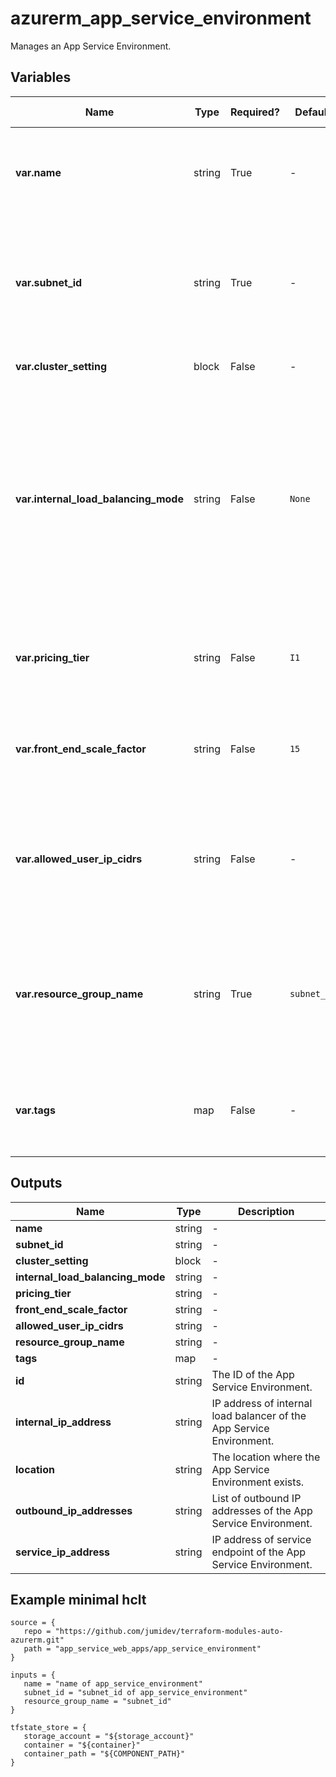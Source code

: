 # azurerm_app_service_environment

Manages an App Service Environment.

## Variables

| Name | Type | Required? |  Default  |  possible values |  Description |
| ---- | ---- | --------- |  ----------- | ----------- | ----------- |
| **var.name** | string | True | -  |  -  |  The name of the App Service Environment. Changing this forces a new resource to be created. | 
| **var.subnet_id** | string | True | -  |  -  |  The ID of the Subnet which the App Service Environment should be connected to. Changing this forces a new resource to be created. | 
| **var.cluster_setting** | block | False | -  |  -  |  Zero or more `cluster_setting` blocks. | 
| **var.internal_load_balancing_mode** | string | False | `None`  |  `None`, `Web`, `Publishing`, `"Web, Publishing"`  |  Specifies which endpoints to serve internally in the Virtual Network for the App Service Environment. Possible values are `None`, `Web`, `Publishing` and combined value `"Web, Publishing"`. Defaults to `None`. Changing this forces a new resource to be created. | 
| **var.pricing_tier** | string | False | `I1`  |  `I1`, `I2`, `I3`  |  Pricing tier for the front end instances. Possible values are `I1`, `I2` and `I3`. Defaults to `I1`. | 
| **var.front_end_scale_factor** | string | False | `15`  |  `5`, `15`  |  Scale factor for front end instances. Possible values are between `5` and `15`. Defaults to `15`. | 
| **var.allowed_user_ip_cidrs** | string | False | -  |  -  |  Allowed user added IP ranges on the ASE database. Use the addresses you want to set as the explicit egress address ranges. | 
| **var.resource_group_name** | string | True | `subnet_id`  |  -  |  The name of the Resource Group where the App Service Environment exists. Defaults to the Resource Group of the Subnet (specified by `subnet_id`). | 
| **var.tags** | map | False | -  |  -  |  A mapping of tags to assign to the resource. Changing this forces a new resource to be created. | 



## Outputs

| Name | Type | Description |
| ---- | ---- | --------- | 
| **name** | string  | - | 
| **subnet_id** | string  | - | 
| **cluster_setting** | block  | - | 
| **internal_load_balancing_mode** | string  | - | 
| **pricing_tier** | string  | - | 
| **front_end_scale_factor** | string  | - | 
| **allowed_user_ip_cidrs** | string  | - | 
| **resource_group_name** | string  | - | 
| **tags** | map  | - | 
| **id** | string  | The ID of the App Service Environment. | 
| **internal_ip_address** | string  | IP address of internal load balancer of the App Service Environment. | 
| **location** | string  | The location where the App Service Environment exists. | 
| **outbound_ip_addresses** | string  | List of outbound IP addresses of the App Service Environment. | 
| **service_ip_address** | string  | IP address of service endpoint of the App Service Environment. | 

## Example minimal hclt

```hcl
source = {
   repo = "https://github.com/jumidev/terraform-modules-auto-azurerm.git" 
   path = "app_service_web_apps/app_service_environment" 
}

inputs = {
   name = "name of app_service_environment" 
   subnet_id = "subnet_id of app_service_environment" 
   resource_group_name = "subnet_id" 
}

tfstate_store = {
   storage_account = "${storage_account}" 
   container = "${container}" 
   container_path = "${COMPONENT_PATH}" 
}


```